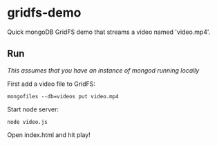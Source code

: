gridfs-demo
===========

Quick mongoDB GridFS demo that streams a video named 'video.mp4'.

Run
-----------
*This assumes that you have an instance of mongod running locally*

First add a video file to GridFS:
```
mongofiles --db=videos put video.mp4
```
Start node server:
```
node video.js
```
Open index.html and hit play!
